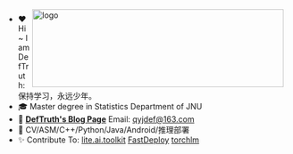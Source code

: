 <img src="https://github-readme-stats-git-masterrstaa-rickstaa.vercel.app/api?username=DefTruth&show_icons=true&theme=light" alt="logo" height="140" width="450" align="right" style="margin: 5px; margin-bottom: 0px;" />  

- ❤ Hi ~ I am DefTruth: 保持学习，永远少年。
- 🎓 Master degree in Statistics Department of JNU
- 📖 [**DefTruth's Blog Page**](https://www.zhihu.com/people/qyjdef/posts) Email: qyjdef@163.com
- 🔭 CV/ASM/C++/Python/Java/Android/推理部署
- ✨ Contribute To: [lite.ai.toolkit](https://github.com/DefTruth/lite.ai.toolkit) [FastDeploy](https://github.com/PaddlePaddle/FastDeploy) [torchlm](https://github.com/DefTruth/torchlm)

